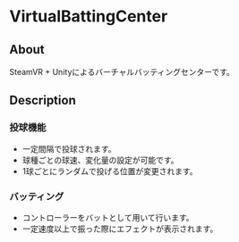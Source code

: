 # VirtualBattingCenter

## About

SteamVR + Unityによるバーチャルバッティングセンターです。

## Description

### 投球機能

- 一定間隔で投球されます。
- 球種ごとの球速、変化量の設定が可能です。
- 1球ごとにランダムで投げる位置が変更されます。

### バッティング

- コントローラーをバットとして用いて行います。
- 一定速度以上で振った際にエフェクトが表示されます。
